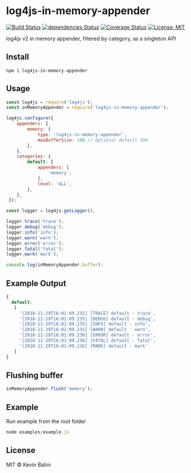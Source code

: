 # log4js-in-memory-appender
[![Build Status](https://travis-ci.org/Ni-vek/log4js-in-memory-appender.svg?branch=master)](https://travis-ci.org/Ni-vek/log4js-in-memory-appender) [![dependencies Status](https://david-dm.org/ni-vek/log4js-in-memory-appender.svg)](https://david-dm.org/ni-vek/log4js-in-memory-appender.svg) [![Coverage Status](https://coveralls.io/repos/github/Ni-vek/log4js-in-memory-appender/badge.svg?branch=master)](https://coveralls.io/github/Ni-vek/log4js-in-memory-appender?branch=master) [![License: MIT](https://img.shields.io/badge/License-MIT-blue.svg)](https://opensource.org/licenses/MIT)

log4js v2 in memory appender, filtered by category, as a singleton API

## Install

```
npm i log4js-in-memory-appender
```


## Usage

```js
const log4js = require('log4js');
const inMemoryAppender = require('log4js-in-memory-appender');

log4js.configure({
    appenders: {
        memory: {
            type: 'log4js-in-memory-appender',
            maxBufferSize: 100 // Optional default 100
        },
    },
    categories: {
        default: {
            appenders: [
                'memory',
            ],
            level: 'ALL',
        },
    },
 });

const logger = log4js.getLogger();

logger.trace('trace');
logger.debug('debug');
logger.info('info');
logger.warn('warn');
logger.error('error');
logger.fatal('fatal');
logger.mark('mark');

console.log(inMemoryAppender.buffer);
```

## Example Output

``` js
{ 
  default:
   [ 
     '[2018-11-29T16:01:09.232] [TRACE] default - trace',
     '[2018-11-29T16:01:09.235] [DEBUG] default - debug',
     '[2018-11-29T16:01:09.235] [INFO] default - info',
     '[2018-11-29T16:01:09.235] [WARN] default - warn',
     '[2018-11-29T16:01:09.236] [ERROR] default - error',
     '[2018-11-29T16:01:09.236] [FATAL] default - fatal',
     '[2018-11-29T16:01:09.236] [MARK] default - mark' 
   ] 
}
```
## Flushing buffer

``` js
inMemoryAppender.flush('memory');
```
## Example
Run example from the root folder

``` js
node examples/example.js
```
## License

MIT © Kevin Balini
